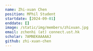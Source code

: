 ```yaml
---
name: Zhi-xuan Chen
position: MPhil Student
startdate: [2024-09-01]
enddate: []
image: /static/img/members/zhixuan.jpg
email: zchenhi (at) connect.ust.hk
scholar: 7AMNEKAAAAAJ
github: zhi-xuan-chen
---
```

